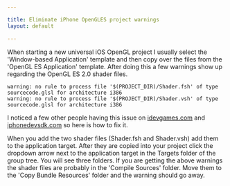 ```yaml
---

title: Eliminate iPhone OpenGLES project warnings
layout: default

---
```


When starting a new universal iOS OpenGL project I usually select the 'Window-based Application' template and then copy over the files from the 'OpenGL ES Application' template. After doing this a few warnings show up regarding the OpenGL ES 2.0 shader files.

    warning: no rule to process file '$(PROJECT_DIR)/Shader.fsh' of type sourcecode.glsl for architecture i386
    warning: no rule to process file '$(PROJECT_DIR)/Shader.vsh' of type sourcecode.glsl for architecture i386

I noticed a few other people having this issue on
[idevgames.com](http://inkubator.idevgames.com/forums/thread-397.html) and [iphonedevsdk.com](http://www.iphonedevsdk.com/forum/iphone-sdk-game-development/39349-opengl-es-shader-bug-only-iphone-3gs.html) so here is how to fix it.

When you add the two shader files (Shader.fsh and Shader.vsh) add them to the application target. After they are copied into your project click the dropdown arrow next to the application target in the Targets folder of the group tree.  You will see three folders. If you are getting the above warnings the shader files are probably in the 'Compile Sources' folder. Move them to the 'Copy Bundle Resources' folder and the warning should go away.
